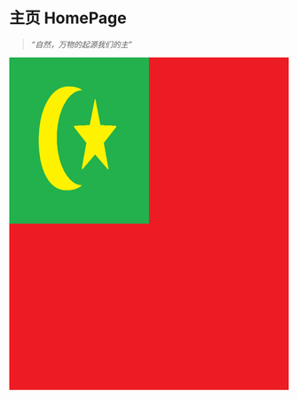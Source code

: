 # 主页 HomePage

> *“自然，万物的起源我们的主”*

<img src="res/img/uen.png" alt="Flag of UEN" width="900" height="600"/>
